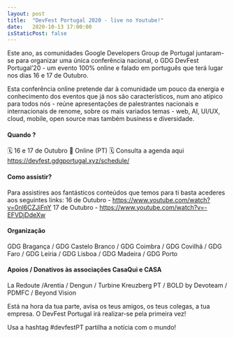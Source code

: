 ```yaml
---
layout: post
title:  "DevFest Portugal 2020 - live no Youtube!"
date:   2020-10-13 17:00:00
isStaticPost: false
---
```


Este ano, as comunidades Google Developers Group de Portugal juntaram-se para organizar uma única conferência nacional, o GDG DevFest Portugal’20 - um evento 100% online e falado em português que terá lugar nos dias 16 e 17 de Outubro.

Esta conferência online pretende dar à comunidade um pouco da energia e conhecimento dos eventos que já nos são característicos, num ano atípico para todos nós  - reúne apresentações de palestrantes nacionais e internacionais de renome, sobre os mais variados temas - web, AI, UI/UX, cloud, mobile, open source mas também business e diversidade.

#### Quando ?
🗓 16 e 17 de Outubro
📍 Online (PT)
🗓  Consulta a agenda aqui  https://devfest.gdgportugal.xyz/schedule/

#### Como assistir?

Para assistires aos fantásticos conteúdos que temos para ti basta acederes aos seguintes links:
16 de Outubro - https://www.youtube.com/watch?v=0nl6CZJiFnY
17 de Outubro - https://www.youtube.com/watch?v=-EFVDjDdeXw


#### Organização
GDG Bragança / GDG Castelo Branco / GDG Coimbra / GDG Covilhã / GDG Faro / GDG Leiria / GDG Lisboa / GDG Madeira / GDG Porto

 
#### Apoios / Donativos às associações CasaQui e CASA
La Redoute /Arentia / Dengun / Turbine Kreuzberg PT / BOLD by Devoteam / PDMFC / Beyond Vision


Está na hora da tua parte, avisa os teus amigos, os teus colegas, a tua empresa. O DevFest Portugal irá realizar-se pela primeira vez! 

Usa a hashtag #devfestPT partilha a notícia com o mundo!
